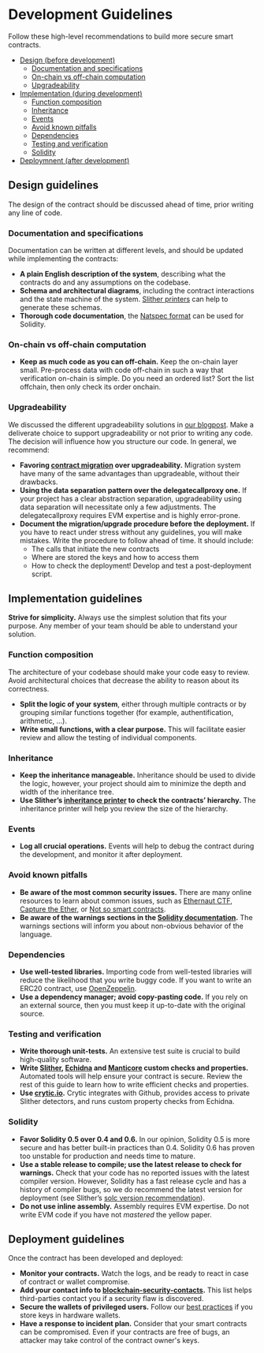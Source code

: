 # Development Guidelines

Follow these high-level recommendations to build more secure smart contracts.

* [Design (before development)](#design-guidelines)
  * [Documentation and specifications](#documentation-and-specification)
  * [On-chain vs off-chain computation](#on-chain-vs-off-chain-computation)
  * [Upgradeability](#upgradeability)
* [Implementation (during development)](#implementation-guidelines)
  * [Function composition](#function-composition)
  * [Inheritance](#inheritance)
  * [Events](#events)
  * [Avoid known pitfalls](#avoid-known-pitfalls)
  * [Dependencies](#dependencies)
  * [Testing and verification](#testing-and-verification)
  * [Solidity](#solidity)
* [Deploymnent (after development)](#deployment-guidelines)

## Design guidelines

The design of the contract should be discussed ahead of time, prior writing any line of code.

### Documentation and specifications

Documentation can be written at different levels, and should be updated while implementing the contracts:

- **A plain English description of the system**, describing what the contracts do and any assumptions on the codebase.
- **Schema and architectural diagrams**, including the contract interactions and the state machine of the system. [Slither printers](https://github.com/crytic/slither/wiki/Printer-documentation) can help to generate these schemas.
- **Thorough code documentation**, the [Natspec format](https://solidity.readthedocs.io/en/develop/natspec-format.html) can be used for Solidity.

### On-chain vs off-chain computation

- **Keep as much code as you can off-chain.** Keep the on-chain layer small. Pre-process data with code off-chain in such a way that verification on-chain is simple. Do you need an ordered list? Sort the list offchain, then only check its order onchain.

### Upgradeability

We discussed the different upgradeability solutions in [our blogpost](https://blog.trailofbits.com/2018/09/05/contract-upgrade-anti-patterns/). Make a deliverate choice to support upgradeability or not prior to writing any code. The decision will influence how you structure our code. In general, we recommend:

- **Favoring [contract migration](https://blog.trailofbits.com/2018/10/29/how-contract-migration-works/) over upgradeability.** Migration system have many of the same advantages than upgradeable, without their drawbacks.
- **Using the data separation pattern over the delegatecallproxy one.** If your project has a clear abstraction separation, upgradeability using data separation will necessitate only a few adjustments. The delegatecallproxy requires EVM expertise and is highly error-prone.
- **Document the migration/upgrade procedure before the deployment.** If you have to react under stress without any guidelines, you will make mistakes. Write the procedure to follow ahead of time. It should include:
  - The calls that initiate the new contracts
  - Where are stored the keys and how to access them
  - How to check the deployment! Develop and test a post-deployment script.

##  Implementation guidelines

**Strive for simplicity.** Always use the simplest solution that fits your purpose. Any member of your team should be able to understand your solution.

### Function composition

The architecture of your codebase should make your code easy to review. Avoid architectural choices that decrease the ability to reason about its correctness.

- **Split the logic of your system**, either through multiple contracts or by grouping similar functions together (for example, authentification, arithmetic, ...).
- **Write small functions, with a clear purpose.** This will facilitate easier review and allow the testing of individual components.

### Inheritance

- **Keep the inheritance manageable.** Inheritance should be used to divide the logic, however, your project should aim to minimize the depth and width of the inheritance tree.
- **Use Slither’s [inheritance printer](https://github.com/crytic/slither/wiki/Printer-documentation#inheritance-graph) to check the contracts’ hierarchy.** The inheritance printer will help you review the size of the hierarchy.

### Events

- **Log all crucial operations.** Events will help to debug the contract during the development, and monitor it after deployment.

### Avoid known pitfalls

- **Be aware of the most common security issues.** There are many online resources to learn about common issues, such as [Ethernaut CTF](https://ethernaut.openzeppelin.com/), [Capture the Ether](https://capturetheether.com/), or [Not so smart contracts](https://github.com/crytic/not-so-smart-contracts/).
- **Be aware of the warnings sections in the [Solidity documentation](https://solidity.readthedocs.io/en/latest/).** The warnings sections will inform you about non-obvious behavior of the language.

### Dependencies

- **Use well-tested libraries.** Importing code from well-tested libraries will reduce the likelihood that you write buggy code. If you want to write an ERC20 contract, use [OpenZeppelin](https://github.com/OpenZeppelin/openzeppelin-contracts/tree/master/contracts/token/ERC20).
- **Use a dependency manager; avoid copy-pasting code.** If you rely on an external source, then you must keep it up-to-date with the original source.

### Testing and verification

- **Write thorough unit-tests.** An extensive test suite is crucial to build high-quality software. 
- **Write [Slither](https://github.com/crytic/slither), [Echidna](https://github.com/crytic/echidna) and [Manticore](https://github.com/trailofbits/manticore) custom checks and properties.** Automated tools will help ensure your contract is secure. Review the rest of this guide to learn how to write efficient checks and properties.
- **Use [crytic.io](https://crytic.io/).** Crytic integrates with Github, provides access to private Slither detectors, and runs custom property checks from Echidna.

### Solidity

- **Favor Solidity 0.5 over 0.4 and 0.6.** In our opinion, Solidity 0.5 is more secure and has better built-in practices than 0.4. Solidity 0.6 has proven too unstable for production and needs time to mature.
- **Use a stable release to compile; use the latest release to check for warnings.** Check that your code has no reported issues with the latest compiler version. However, Solidity has a fast release cycle and has a history of compiler bugs, so we do recommend the latest version for deployment (see Slither’s [solc version recommendation](https://github.com/crytic/slither/wiki/Detector-Documentation#recommendation-33)).
- **Do not use inline assembly.** Assembly requires EVM expertise. Do not write EVM code if you have not _mastered_ the yellow paper.

## Deployment guidelines

Once the contract has been developed and deployed:

- **Monitor your contracts.** Watch the logs, and be ready to react in case of contract or wallet compromise.
- **Add your contact info to [blockchain-security-contacts](https://github.com/crytic/blockchain-security-contacts).** This list helps third-parties contact you if a security flaw is discovered.
- **Secure the wallets of privileged users.** Follow our [best practices](https://blog.trailofbits.com/2018/11/27/10-rules-for-the-secure-use-of-cryptocurrency-hardware-wallets/) if you store keys in hardware wallets.
- **Have a response to incident plan.** Consider that your smart contracts can be compromised. Even if your contracts are free of bugs, an attacker may take control of the contract owner's keys.
